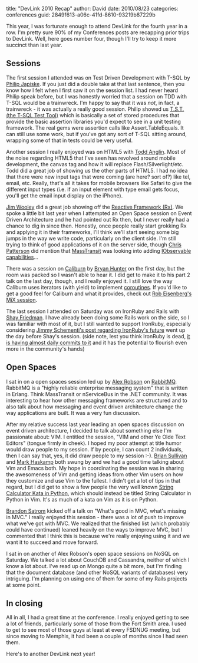 
title: "DevLink 2010 Recap"
author: David
date: 2010/08/23
categories: conferences
guid: 2849f613-a06c-41fd-8610-93219b87229b

This year, I was fortunate enough to attend DevLink for the fourth year in a
row. I'm pretty sure 90% of my Conferences posts are recapping prior trips to
DevLink. Well, here goes number four, though I'll try to keep it more succinct
than last year.

## Sessions

The first session I attended was on Test Driven Development with T-SQL by
[Philip Japiske](http://www.skimedic.com/blog/). If you just did a double take
at that last sentence, then you know how I felt when I first saw it on the
session list. I had never heard Philip speak before, but I was honestly worried
that a session on TDD with T-SQL would be a trainwreck. I'm happy to say that
it was *not*, in fact, a trainwreck - it was actually a really good session.
Philip showed us [T.S.T. (the T-SQL Test Tool)](http://tst.codeplex.com/) which
is basically a set of stored procedures that provide the basic assertion
libraries you'd expect to see in a unit testing framework. The real gems were
assertion calls like Assert.TableEquals. It can still use some work, but if
you've got any sort of T-SQL sitting around, wrapping some of that in tests
could be very useful. 

Another session I really enjoyed was on HTML5 with [Todd
Anglin](http://telerikwatch.com). Most of the noise regarding HTML5 that I've
seen has revolved around mobile development, the canvas tag and how it will
replace Flash/Silverlight/etc. Todd did a great job of showing us the other
parts of HTML5. I had no idea that there were new input tags that were coming
(are here? sort of?) like tel, email, etc. Really, that's all it takes for
mobile browsers like Safari to give the different input types (i.e. if an input
element with type email gets focus, you'll get the email input display on the
iPhone). 

[Jim Wooley](http://www.thinqlinq.com/) did a great job showing off the
[Reactive Framework
(Rx)](http://msdn.microsoft.com/en-us/devlabs/ee794896.aspx). We spoke a little
bit last year when I attempted an Open Space session on Event Driven
Architecture and he had pointed out Rx then, but I never really had a chance to
dig in since then. Honestly, once people really start grokking Rx and applying
it in their frameworks, I'll think we'll start seeing some big jumps in the way
we write code, particularly on the client side. I'm still trying to think of
good applications of it on the server side, though [Chris
Patterson](http://blog.phatboyg.com/) did mention that
[MassTransit](http://github.com/phatboyg/MassTransit) was looking into adding
[IObservable
capabilities](http://github.com/phatboyg/MassTransit/tree/master/src/MassTransit.Reactive/)...

There was a session on [Caliburn](http://caliburn.codeplex.com/) by [Bryan
Hunter](http://www.codeswamp.com/) on the first day, but the room was packed so
I wasn't able to hear it. I did get to make it to his part 2 talk on the last
day, though, and I really enjoyed it. I still love the way Caliburn uses
iterators (with yield) to implement
[coroutines](http://en.wikipedia.org/wiki/Coroutine). If you'd like to get a
good feel for Caliburn and what it provides, check out [Rob Eisenberg's MiX
session](http://live.visitmix.com/MIX10/Sessions/EX15). 

The last session I attended on Saturday was on IronRuby and Rails with [Shay
Friedman](http://www.ironshay.com/). I have already been doing some Rails work
on the side, so I was familiar with most of it, but I still wanted to support
IronRuby, especially considering [Jimmy Schementi's post regarding IronRuby's
future](http://blog.jimmy.schementi.com/2010/08/start-spreading-news-future-of-jimmy.html)
went up the day before Shay's session. (side note, lest you think IronRuby is
dead, [it is having almost daily commits to
it](http://github.com/ironruby/ironruby/commits/master) and it has the
potential to flourish even more in the community's hands) 

## Open Spaces

I sat in on a open spaces session led up by [Alex
Robson](http://sharplearningcurve.com/blog/) on
[RabbitMQ](http://www.rabbitmq.com/). RabbitMQ is a "highly reliable enterprise
messaging system" that is written in Erlang. Think MassTransit or nServiceBus
in the .NET community. It was interesting to hear how other messaging
frameworks are structured and to also talk about how messaging and event driven
architecture change the way applications are built. It was a very fun
discussion. 

After my relative success last year leading an open spaces discussion on event
driven architecture, I decided to talk about something else I'm passionate
about: VIM. I entitled the session, "VIM and other Ye Olde Text Editors"
(tongue firmly in cheek). I hoped my poor attempt at title humor would draw
people to my session. If by people, I can count 2 individuals, then I can say
that, yes, it did draw people to my session :-). [Brian
Sullivan](http://www.sullivansoftdev.com/blog/) and [Mark
Haskamp](http://github.com/markhaskamp) both swung by and we had a good time
talking about Vim and Emacs both. My hope in coordinating the session was in
sharing the awesomeness of Vim and getting ideas from other Vim users on how
they customize and use Vim to the fullest. I didn't get a lot of tips in that
regard, but I did get to show a few people the very well known [String
Calculator Kata in
Python](http://blog.extracheese.org/2010/01/string-calculator-kata-in-python.html),
which should instead be titled String Calculator in Python in Vim. It's as much
of a kata on Vim as it is on Python. 

[Brandon Satrom](http://www.userinexperience.com/) kicked off a talk on "What's
good in MVC, what's missing in MVC." I really enjoyed this session - there was
a lot of push to improve what we've got with MVC. We realized that the finished
list (which probably could have continued) leaned heavily on the ways to
improve MVC, but I commented that I think this is because we're really enjoying
using it and we want it to succeed and move forward. 

I sat in on another of Alex Robson's open space sessions on NoSQL on Saturday.
We talked a lot about CouchDB and Cassandra, neither of which I know a lot
about. I've read up on Mongo quite a bit more, but I'm finding that the
document database (and other NoSQL variants of databases) very intriguing. I'm
planning on using one of them for some of my Rails projects at some point. 

## In closing

All in all, I had a great time at the conference. I really enjoyed getting to
see a lot of friends, particularly some of those from the Fort Smith area. I
used to get to see most of those guys at least at every FSDNUG meeting, but
since moving to Memphis, it had been a couple of months since I had seen them. 

Here's to another DevLink next year!

